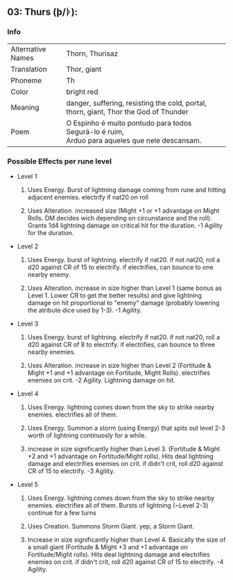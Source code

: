 
## 03: Thurs (þ/ᚦ):

### Info
<table>
  <tr>
  <td>Alternative Names</td>
  <td>Thorn, Thurisaz</td>
  </tr>
  <tr>
  <td>Translation</td>
  <td>Thor, giant</td>
  </tr>
  <tr>
  <td>Phoneme</td>
  <td>Th</td>
  </tr>
  <tr>
  <td>Color</td>
  <td>bright red</td>
  </tr>
  <tr>
  <td>Meaning</td>
  <td>danger, suffering, resisting the cold, portal, thorn, giant, Thor the God of Thunder</td>
  </tr>
  <tr>
  <td>Poem</td>
  <td>
    O Espinho é muito pontudo para todos<br>
    Segurá-lo é ruim,<br>
    Arduo para aqueles que nele descansam.
  </tr>
</table>

### Possible Effects per rune level

- Level 1
  1. Uses Energy. Burst of lightning damage coming from rune and hitting adjacent enemies. electrify if nat20 on roll

  2. Uses Alteration. increased size (Might +1 or +1 advantage on Might Rolls. DM decides wich depending on circunstance and the roll). Grants 1d4 lightning damage on critical hit for the duration. -1 Agility for the duration.

- Level 2
  1. Uses Energy. burst of lightning. electrify if nat20. if not nat20, roll a d20 against CR of 15 to electrify. if electrifies, can bounce to one nearby enemy.

  2.  Uses Alteration. increase in size higher than Level 1 (same bonus as Level 1. Lower CR to get the better results) and give lightning damage on hit proportional to "enemy" damage (probably lowering the atribute dice used by 1-3). -1 Agility.

- Level 3
  1. Uses Energy. burst of lightning. electrify if nat20. if not nat20, roll a d20 against CR of 8 to electrify. if electrifies, can bounce to three nearby enemies.

  2.  Uses Alteration. increase in size higher than Level 2 (Fortitude & Might +1 and +1 advantage on Fortitude, Might Rolls). electrifies enemies on crit. -2 Agility. Lightning damage on hit.

- Level 4
  1. Uses Energy. lightning comes down from the sky to strike nearby enemies. electrifies all of them.

  2. Uses Energy. Summon a storm (using Energy) that spits out level 2-3 worth of lightning continuosly for a while.

  3.  increase in size significantly higher than Level 3. (Fortitude & Might +2 and +1 advantage on Fortitude/Might rolls). Hits deal lightning damage and electrifies enemies on crit. if didn't crit, roll d20 against CR of 15 to electrify. -3 Agility.

- Level 5
  1. Uses Energy. lightning comes down from the sky to strike nearby enemies. electrifies all of them.
    Bursts of lightning (~Level 2-3) continue for a few turns
  
  2. Uses Creation. Summons Storm Giant. yep, a Storm Giant.
  
  3. Increase in size significantly higher than Level 4. Basically the size of a small giant (Fortitude & Might +3 and +1 advantage on Fortitude/Might rolls). Hits deal lightning damage and electrifies enemies on crit. if didn't crit, roll d20 against CR of 15 to electrify. -4 Agility.
